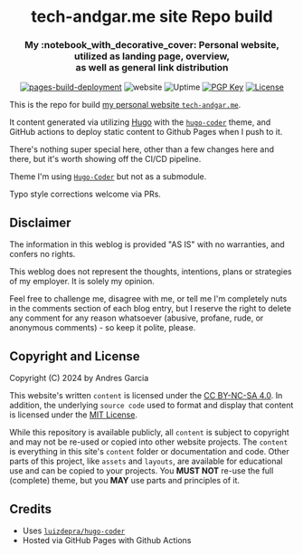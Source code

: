 <!-- markdownlint-disable-next-line -->
<div align="center">
  <h1 align="center">tech-andgar.me site Repo build</h1>
  <h3 align="center">My :notebook_with_decorative_cover: Personal website, utilized as landing page, overview, <br>as well as general link distribution</h3>

  [![pages-build-deployment](https://github.com/tech-andgar/home-page/actions/workflows/pages/pages-build-deployment/badge.svg?branch=gh-pages)](https://github.com/tech-andgar/home-page/actions/workflows/pages/pages-build-deployment)
  ![website](https://img.shields.io/badge/website-available-green)
  ![Uptime](https://img.shields.io/endpoint?url=https%3A%2F%2Fraw.githubusercontent.com%2Fandgar2010%2Fupptime%2Fmaster%2Fapi%2Ftech-andgar%2Fuptime.json)
  [![PGP Key](https://badgen.net/keybase/pgp/tech_andgar)](https://keybase.io/tech_andgar)
  [![License](https://badgen.net/badge/license/CC-BY-4.0/green)](https://creativecommons.org/licenses/by/4.0/)

</div>

This is the repo for build [my personal website `tech-andgar.me`](https://tech-andgar.me).

It content generated via utilizing [Hugo](https://gohugo.io) with the [`hugo-coder`](https://github.com/luizdepra/hugo-coder) theme, and GitHub actions to deploy static content to Github Pages when I push to it.

There's nothing super special here, other than a few changes here and there, but it's worth showing off the CI/CD pipeline.

Theme
I'm using [`Hugo-Coder`](https://github.com/luizdepra/hugo-coder) but not as a submodule.

Typo style corrections welcome via PRs.

## Disclaimer

The information in this weblog is provided "AS IS" with no warranties, and confers no rights.

This weblog does not represent the thoughts, intentions, plans or strategies of my employer. It is solely my opinion.

Feel free to challenge me, disagree with me, or tell me I'm completely nuts in the comments section of each blog entry, but I reserve the right to delete any comment for any reason whatsoever (abusive, profane, rude, or anonymous comments) - so keep it polite, please.

## Copyright and License

Copyright (C) 2024 by Andres Garcia

This website's written `content` is licensed under the [CC BY-NC-SA 4.0](http://creativecommons.org/licenses/by-nc-sa/4.0/). In addition, the underlying `source code` used to format and display that content is licensed under the [MIT License](LICENSE-MIT.md).

While this repository is available publicly, all `content` is subject to copyright and may not be re-used or copied into other website projects. The `content` is everything in this site's `content` folder or documentation and code. Other parts of this project, like `assets` and `layouts`, are available for educational use and can be copied to your projects. You **MUST NOT** re-use the full (complete) theme, but you **MAY** use parts and principles of it.


## Credits

- Uses [`luizdepra/hugo-coder`](https://github.com/luizdepra/hugo-coder)
- Hosted via GitHub Pages with Github Actions
